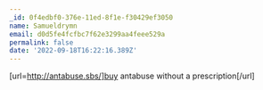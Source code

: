 ```yaml
---
_id: 0f4edbf0-376e-11ed-8f1e-f30429ef3050
name: Samueldrymn
email: d0d5fe4fcfbc7f62e3299aa4feee529a
permalink: false
date: '2022-09-18T16:22:16.389Z'
---
```

[url=http://antabuse.sbs/]buy antabuse without a prescription[/url]
